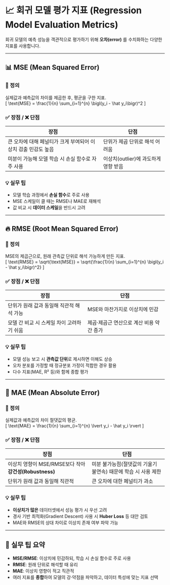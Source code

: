 # 📈 회귀 모델 평가 지표 (Regression Model Evaluation Metrics)

회귀 모델의 예측 성능을 객관적으로 평가하기 위해 **오차(error)** 를 수치화하는 다양한 지표를 사용합니다.

---

## 📊 MSE (Mean Squared Error)

### 📌 정의  
실제값과 예측값의 차이를 제곱한 후, 평균을 구한 지표.  
\[
\text{MSE} = \frac{1}{n} \sum_{i=1}^{n} \bigl(y_i - \hat y_i\bigr)^2
\]

### ✅ 장점 / ❌ 단점

| 장점                                                              | 단점                                                   |
|-------------------------------------------------------------------|--------------------------------------------------------|
| 큰 오차에 대해 페널티가 크게 부여되어 이상치 검출 민감도 높음     | 단위가 제곱 단위로 해석 어려움                          |
| 미분이 가능해 모델 학습 시 손실 함수로 자주 사용                   | 이상치(outlier)에 과도하게 영향 받음                   |

### 💡 실무 팁
- 모델 학습 과정에서 **손실 함수**로 주로 사용  
- MSE 스케일이 클 때는 RMSE나 MAE로 재해석  
- 값 비교 시 **데이터 스케일**을 반드시 고려  

---

## 🔥 RMSE (Root Mean Squared Error)

### 📌 정의  
MSE의 제곱근으로, 원래 관측값 단위로 해석 가능하게 만든 지표.  
\[
\text{RMSE} = \sqrt{\text{MSE}} = \sqrt{\frac{1}{n} \sum_{i=1}^{n} \bigl(y_i - \hat y_i\bigr)^2}
\]

### ✅ 장점 / ❌ 단점

| 장점                                                        | 단점                                                 |
|-------------------------------------------------------------|------------------------------------------------------|
| 단위가 원래 값과 동일해 직관적 해석 가능                     | MSE와 마찬가지로 이상치에 민감                       |
| 모델 간 비교 시 스케일 차이 고려하기 쉬움                   | 제곱·제곱근 연산으로 계산 비용 약간 증가             |

### 💡 실무 팁
- 모델 성능 보고 시 **관측값 단위**로 제시하면 이해도 상승  
- 오차 분포를 가정할 때 정규분포 가정이 적합한 경우 활용  
- 다수 지표(MAE, R² 등)와 함께 종합 평가  

---

## 📐 MAE (Mean Absolute Error)

### 📌 정의  
실제값과 예측값의 차이 절댓값의 평균.  
\[
\text{MAE} = \frac{1}{n} \sum_{i=1}^{n} \lvert y_i - \hat y_i \rvert
\]

### ✅ 장점 / ❌ 단점

| 장점                                                | 단점                                                       |
|-----------------------------------------------------|------------------------------------------------------------|
| 이상치 영향이 MSE/RMSE보다 작아 **강건성(Robustness)** | 미분 불가능점(절댓값의 기울기 불연속) 때문에 학습 시 사용 제한 |
| 단위가 원래 값과 동일해 직관적                         | 큰 오차에 대한 페널티가 과소                                     |

### 💡 실무 팁
- **이상치가 많은** 데이터셋에서 성능 평가 시 우선 고려  
- 경사 기반 최적화(Gradient Descent) 사용 시 **Huber Loss** 등 대안 검토  
- MAE와 RMSE의 상대 차이로 이상치 존재 여부 파악 가능  

---

## 🧠 실무 팁 요약

- **MSE/RMSE**: 이상치에 민감하되, 학습 시 손실 함수로 주로 사용  
- **RMSE**: 원래 단위로 해석할 때 유리  
- **MAE**: 이상치 영향이 적고 직관적  
- 여러 지표를 **종합**하여 모델의 강·약점을 파악하고, 데이터 특성에 맞는 지표 선택  

